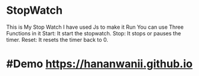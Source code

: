 # StopWatch
This is My Stop Watch
I have used Js to make it Run
You can use Three Functions in it
Start: It start the stopwatch.
Stop: It stops or pauses the timer.
Reset: It resets the timer back to 0.
# #Demo https://hananwanii.github.io

